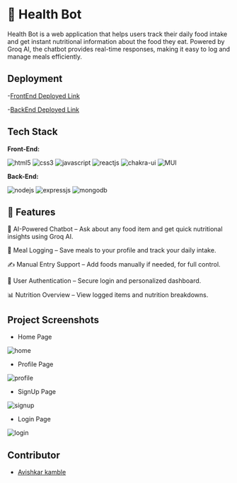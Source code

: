 # 🥗 Health Bot
Health Bot is a web application that helps users track their daily food intake and get instant nutritional information about the food they eat. Powered by Groq AI, the chatbot provides real-time responses, making it easy to log and manage meals efficiently.


## Deployment


-[FrontEnd Deployed Link](https://health-bot-olive.vercel.app/)

-[BackEnd Deployed Link](https://healthbotbackend-production.up.railway.app)



## Tech Stack

**Front-End:** <p >
    <img src="https://img.shields.io/badge/HTML5-E34F26?style=for-the-badge&logo=html5&logoColor=white" alt="html5" />
    <img src="https://img.shields.io/badge/CSS3-1572B6?style=for-the-badge&logo=css3&logoColor=white" alt="css3" /> 
    <img src="https://img.shields.io/badge/JavaScript-323330?style=for-the-badge&logo=javascript&logoColor=F7DF1E" alt="javascript" />
    <img src="https://img.shields.io/badge/React-20232A?style=for-the-badge&logo=react&logoColor=61DAFB" alt="reactjs" />
    <img src="https://img.shields.io/badge/Chakra%20UI-3bc7bd?style=for-the-badge&logo=chakraui&logoColor=white" alt="chakra-ui" />
    <img src="https://img.shields.io/badge/MUI-007FFF?style=for-the-badge&logo=mui&logoColor=white" alt="MUI" />

    
</p>

**Back-End:** 
<p>
    <img src="https://img.shields.io/badge/Node.js-339933?style=for-the-badge&logo=nodedotjs&logoColor=white" alt="nodejs" />
    <img src="https://img.shields.io/badge/Express.js-000000?style=for-the-badge&logo=express&logoColor=white" alt="expressjs" />
    <img src="https://img.shields.io/badge/MongoDB-4EA94B?style=for-the-badge&logo=mongodb&logoColor=white" alt="mongodb" />
</p>


## 🚀 Features

💬 AI-Powered Chatbot – Ask about any food item and get quick nutritional insights using Groq AI.

🧾 Meal Logging – Save meals to your profile and track your daily intake.

✍️ Manual Entry Support – Add foods manually if needed, for full control.

🔐 User Authentication – Secure login and personalized dashboard.

📊 Nutrition Overview – View logged items and nutrition breakdowns.


 
 

## Project Screenshots

- Home Page
<img src="https://i.ibb.co/XrprVqXt/home.png" alt="home" border="0">

- Profile Page
<img src="https://i.ibb.co/WvNh00t9/profile.png" alt="profile" border="0">

- SignUp Page
<img src="https://i.ibb.co/RpN27McC/signup.png" alt="signup" border="0">

- Login Page
<img src="https://i.ibb.co/9kw1dNhV/login.png" alt="login" border="0">



## Contributor
- [Avishkar kamble](https://github.com/aavishkark)
